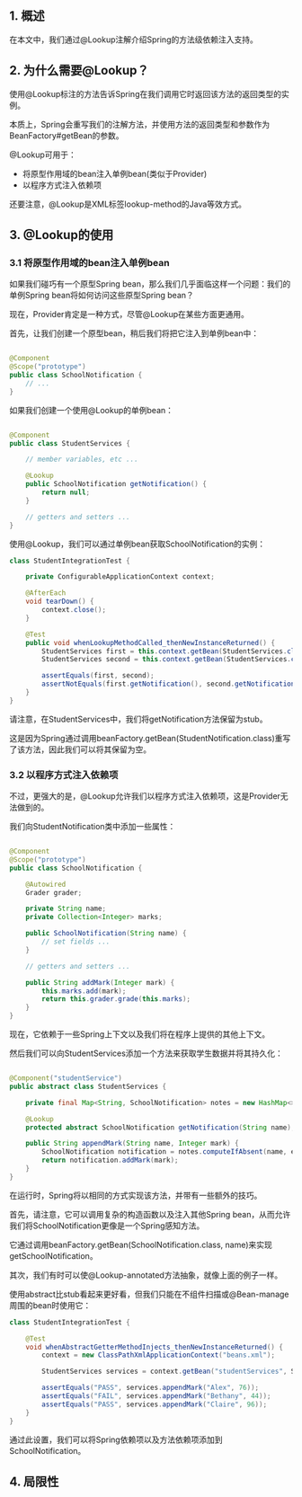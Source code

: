 ## 1. 概述

在本文中，我们通过@Lookup注解介绍Spring的方法级依赖注入支持。

## 2. 为什么需要@Lookup？

使用@Lookup标注的方法告诉Spring在我们调用它时返回该方法的返回类型的实例。

本质上，Spring会重写我们的注解方法，并使用方法的返回类型和参数作为BeanFactory#getBean的参数。

@Lookup可用于：

+ 将原型作用域的bean注入单例bean(类似于Provider)
+ 以程序方式注入依赖项

还要注意，@Lookup是XML标签lookup-method的Java等效方式。

## 3. @Lookup的使用

### 3.1 将原型作用域的bean注入单例bean

如果我们碰巧有一个原型Spring bean，那么我们几乎面临这样一个问题：我们的单例Spring bean将如何访问这些原型Spring bean？

现在，Provider肯定是一种方式，尽管@Lookup在某些方面更通用。

首先，让我们创建一个原型bean，稍后我们将把它注入到单例bean中：

```java

@Component
@Scope("prototype")
public class SchoolNotification {
    // ...
}
```

如果我们创建一个使用@Lookup的单例bean：

```java

@Component
public class StudentServices {

    // member variables, etc ...

    @Lookup
    public SchoolNotification getNotification() {
        return null;
    }

    // getters and setters ... 
}
```

使用@Lookup，我们可以通过单例bean获取SchoolNotification的实例：

```java
class StudentIntegrationTest {

    private ConfigurableApplicationContext context;

    @AfterEach
    void tearDown() {
        context.close();
    }

    @Test
    public void whenLookupMethodCalled_thenNewInstanceReturned() {
        StudentServices first = this.context.getBean(StudentServices.class);
        StudentServices second = this.context.getBean(StudentServices.class);

        assertEquals(first, second);
        assertNotEquals(first.getNotification(), second.getNotification());
    }
}
```

请注意，在StudentServices中，我们将getNotification方法保留为stub。

这是因为Spring通过调用beanFactory.getBean(StudentNotification.class)重写了该方法，因此我们可以将其保留为空。

### 3.2 以程序方式注入依赖项

不过，更强大的是，@Lookup允许我们以程序方式注入依赖项，这是Provider无法做到的。

我们向StudentNotification类中添加一些属性：

```java

@Component
@Scope("prototype")
public class SchoolNotification {

    @Autowired
    Grader grader;

    private String name;
    private Collection<Integer> marks;

    public SchoolNotification(String name) {
        // set fields ...
    }

    // getters and setters ...

    public String addMark(Integer mark) {
        this.marks.add(mark);
        return this.grader.grade(this.marks);
    }
}
```

现在，它依赖于一些Spring上下文以及我们将在程序上提供的其他上下文。

然后我们可以向StudentServices添加一个方法来获取学生数据并将其持久化：

```java

@Component("studentService")
public abstract class StudentServices {

    private final Map<String, SchoolNotification> notes = new HashMap<>();

    @Lookup
    protected abstract SchoolNotification getNotification(String name);

    public String appendMark(String name, Integer mark) {
        SchoolNotification notification = notes.computeIfAbsent(name, exists -> getNotification(name));
        return notification.addMark(mark);
    }
}
```

在运行时，Spring将以相同的方式实现该方法，并带有一些额外的技巧。

首先，请注意，它可以调用复杂的构造函数以及注入其他Spring bean，从而允许我们将SchoolNotification更像是一个Spring感知方法。

它通过调用beanFactory.getBean(SchoolNotification.class, name)来实现getSchoolNotification。

其次，我们有时可以使@Lookup-annotated方法抽象，就像上面的例子一样。

使用abstract比stub看起来更好看，但我们只能在不组件扫描或@Bean-manage周围的bean时使用它：

```java
class StudentIntegrationTest {

    @Test
    void whenAbstractGetterMethodInjects_thenNewInstanceReturned() {
        context = new ClassPathXmlApplicationContext("beans.xml");

        StudentServices services = context.getBean("studentServices", StudentServices.class);

        assertEquals("PASS", services.appendMark("Alex", 76));
        assertEquals("FAIL", services.appendMark("Bethany", 44));
        assertEquals("PASS", services.appendMark("Claire", 96));
    }
}
```

通过此设置，我们可以将Spring依赖项以及方法依赖项添加到SchoolNotification。

## 4. 局限性

